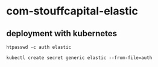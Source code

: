 # com-stouffcapital-elastic

## deployment with kubernetes
`htpasswd -c auth elastic`

`kubectl create secret generic elastic --from-file=auth`

